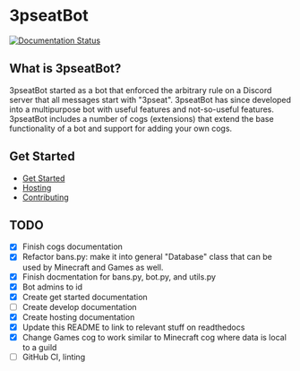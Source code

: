 # 3pseatBot

[![Documentation Status](https://readthedocs.org/projects/3pseatbot/badge/?version=latest)](https://3pseatbot.readthedocs.io/en/latest/?badge=latest)

## What is 3pseatBot?

3pseatBot started as a bot that enforced the arbitrary rule on a Discord server that all messages start with "3pseat".
3pseatBot has since developed into a multipurpose bot with useful features and not-so-useful features.
3pseatBot includes a number of cogs (extensions) that extend the base functionality of a bot and support for adding your own cogs.

## Get Started

- [Get Started](https://3pseatbot.readthedocs.io/en/latest/getstarted.html)
- [Hosting](https://3pseatbot.readthedocs.io/en/latest/hosting.html)
- [Contributing](https://3pseatbot.readthedocs.io/en/latest/hosting.html)

## TODO

- [x] Finish cogs documentation
- [x] Refactor bans.py: make it into general "Database" class that can be used by Minecraft and Games as well.
- [x] Finish docmentation for bans.py, bot.py, and utils.py
- [x] Bot admins to id
- [x] Create get started documentation
- [ ] Create develop documentation
- [x] Create hosting documentation
- [x] Update this README to link to relevant stuff on readthedocs
- [x] Change Games cog to work similar to Minecraft cog where data is local to a guild
- [ ] GitHub CI, linting